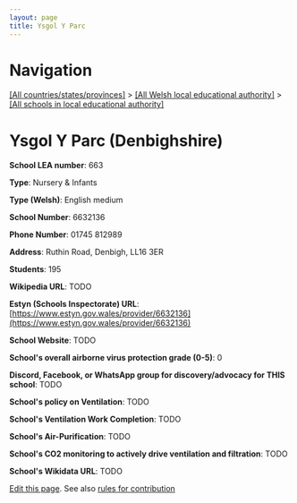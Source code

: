 ```yaml
---
layout: page
title: Ysgol Y Parc
---
```

# Navigation

[[All countries/states/provinces]](../../..) > [[All Welsh local educational authority]](../..) > [[All schools in local educational authority]](..)

# Ysgol Y Parc (Denbighshire)

**School LEA number**: 663

**Type**: Nursery & Infants

**Type (Welsh)**: English medium

**School Number**: 6632136

**Phone Number**: 01745 812989

**Address**: Ruthin Road, Denbigh, LL16 3ER

**Students**: 195

**Wikipedia URL**: TODO

**Estyn (Schools Inspectorate) URL**: [https://www.estyn.gov.wales/provider/6632136](https://www.estyn.gov.wales/provider/6632136)

**School Website**: TODO

**School's overall airborne virus protection grade (0-5)**: 0

**Discord, Facebook, or WhatsApp group for discovery/advocacy for THIS school**: TODO

**School's policy on Ventilation**: TODO

**School's Ventilation Work Completion**: TODO

**School's Air-Purification**: TODO

**School's CO2 monitoring to actively drive ventilation and filtration**: TODO

**School's Wikidata URL**: TODO




[Edit this page](https://github.com/ventilate-schools/Wales/edit/prif/./Denbighshire/Ysgol_Y_Parc.md). See also [rules for contribution](../../../contribution-rules/)